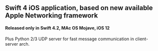 ## Swift 4 iOS application, based on new available Apple Networking framework

#### Released only in Swift 4.2, MAc OS Mojave, iOS 12

Plus Python 2/3 UDP server for fast message communication in client-server arch.